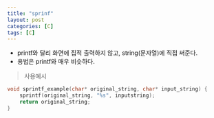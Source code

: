 ```yaml
---
title: "sprinf"
layout: post
categories: [C]
tags: [C]
---
```


- printf와 달리 화면에 집적 출력하지 않고, string(문자열)에 직접 써준다.  
- 용법은 printf와 매우 비슷하다.  

> 사용예시

```C
void sprintf_example(char* original_string, char* input_string) {
    sprintf(original_string, "%s", inputstring);
    return original_string;
}
```
